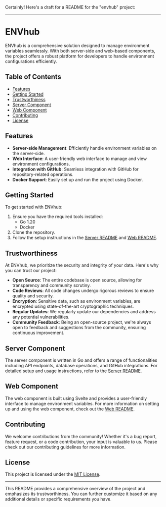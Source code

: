 Certainly! Here's a draft for a README for the "envhub" project:

---

# ENVhub

ENVhub is a comprehensive solution designed to manage environment variables seamlessly. With both server-side and web-based components, the project offers a robust platform for developers to handle environment configurations efficiently.

## Table of Contents

- [Features](#features)
- [Getting Started](#getting-started)
- [Trustworthiness](#trustworthiness)
- [Server Component](#server-component)
- [Web Component](#web-component)
- [Contributing](#contributing)
- [License](#license)

## Features

- **Server-side Management**: Efficiently handle environment variables on the server-side.
- **Web Interface**: A user-friendly web interface to manage and view environment configurations.
- **Integration with GitHub**: Seamless integration with GitHub for repository-related operations.
- **Docker Support**: Easily set up and run the project using Docker.

## Getting Started

To get started with ENVhub:

1. Ensure you have the required tools installed:
   - Go 1.20
   - Docker
2. Clone the repository.
3. Follow the setup instructions in the [Server README](./server/README.md) and [Web README](./web/README.md).

## Trustworthiness

At ENVhub, we prioritize the security and integrity of your data. Here's why you can trust our project:

- **Open Source**: The entire codebase is open source, allowing for transparency and community scrutiny.
- **Code Reviews**: All code changes undergo rigorous reviews to ensure quality and security.
- **Encryption**: Sensitive data, such as environment variables, are encrypted using state-of-the-art cryptographic techniques.
- **Regular Updates**: We regularly update our dependencies and address any potential vulnerabilities.
- **Community Feedback**: Being an open-source project, we're always open to feedback and suggestions from the community, ensuring continuous improvement.

## Server Component

The server component is written in Go and offers a range of functionalities including API endpoints, database operations, and GitHub integrations. For detailed setup and usage instructions, refer to the [Server README](./server/README.md).

## Web Component

The web component is built using Svelte and provides a user-friendly interface to manage environment variables. For more information on setting up and using the web component, check out the [Web README](./web/README.md).

## Contributing

We welcome contributions from the community! Whether it's a bug report, feature request, or a code contribution, your input is valuable to us. Please check out our contributing guidelines for more information.

## License

This project is licensed under the [MIT License](./LICENSE). 

---

This README provides a comprehensive overview of the project and emphasizes its trustworthiness. You can further customize it based on any additional details or specific requirements you have.
